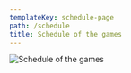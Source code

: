 ```yaml
---
templateKey: schedule-page
path: /schedule
title: Schedule of the games
---
```

![](/img/april-5.jpg "Schedule of the games")